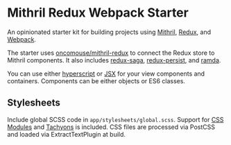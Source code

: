# Mithril Redux Webpack Starter

An opinionated starter kit for building projects using [Mithril](https://mithril.js.org), [Redux](https://redux.js.org), and [Webpack](https://webpack.js.org).

The starter uses [oncomouse/mithril-redux](https://github.com/oncomouse/mithril-redux) to connect the Redux store to Mithril components. It also includes [redux-saga](https://redux-saga.js.org), [redux-persist](https://github.com/rt2zz/redux-persist), and [ramda](https://ramdajs.com).

You can use either [hyperscript](https://mithril.js.org/hyperscript.html) or [JSX](https://mithril.js.org/jsx.html) for your view components and containers. Components can be either objects or ES6 classes.

## Stylesheets

Include global SCSS code in `app/stylesheets/global.scss`. Support for [CSS Modules](https://github.com/css-modules/css-modules) and [Tachyons](https://github.com/tachyons-css/tachyons-sass) is included. CSS files are processed via PostCSS and loaded via ExtractTextPlugin at build.